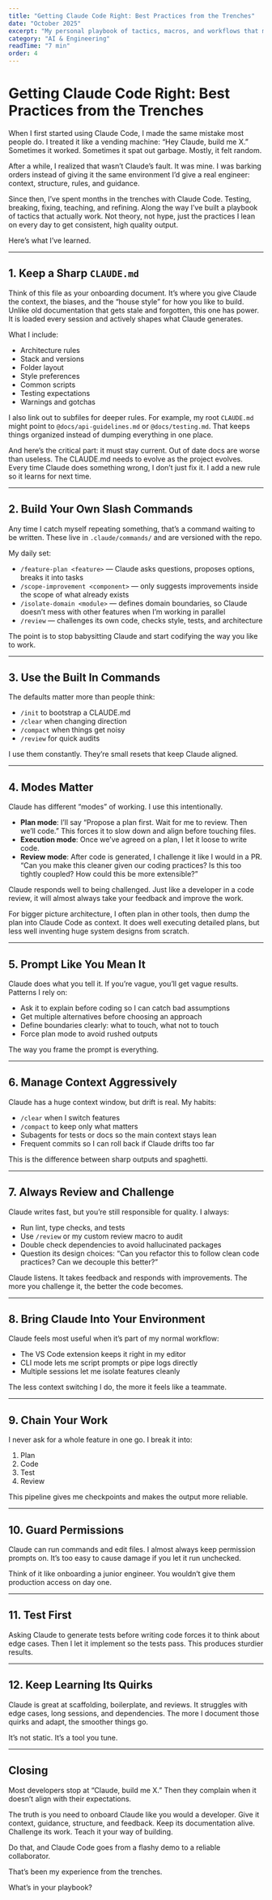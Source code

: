 ```yaml
---
title: "Getting Claude Code Right: Best Practices from the Trenches"
date: "October 2025"
excerpt: "My personal playbook of tactics, macros, and workflows that make Claude Code a reliable teammate instead of a frustrating black box."
category: "AI & Engineering"
readTime: "7 min"
order: 4
---
```


# Getting Claude Code Right: Best Practices from the Trenches  

When I first started using Claude Code, I made the same mistake most people do. I treated it like a vending machine: “Hey Claude, build me X.” Sometimes it worked. Sometimes it spat out garbage. Mostly, it felt random.  

After a while, I realized that wasn’t Claude’s fault. It was mine. I was barking orders instead of giving it the same environment I’d give a real engineer: context, structure, rules, and guidance.  

Since then, I’ve spent months in the trenches with Claude Code. Testing, breaking, fixing, teaching, and refining. Along the way I’ve built a playbook of tactics that actually work. Not theory, not hype, just the practices I lean on every day to get consistent, high quality output.  

Here’s what I’ve learned.  

---

## 1. Keep a Sharp `CLAUDE.md`  

Think of this file as your onboarding document. It’s where you give Claude the context, the biases, and the “house style” for how you like to build. Unlike old documentation that gets stale and forgotten, this one has power. It is loaded every session and actively shapes what Claude generates.  

What I include:  
- Architecture rules  
- Stack and versions  
- Folder layout  
- Style preferences  
- Common scripts  
- Testing expectations  
- Warnings and gotchas  

I also link out to subfiles for deeper rules. For example, my root `CLAUDE.md` might point to `@docs/api-guidelines.md` or `@docs/testing.md`. That keeps things organized instead of dumping everything in one place.  

And here’s the critical part: it must stay current. Out of date docs are worse than useless. The CLAUDE.md needs to evolve as the project evolves. Every time Claude does something wrong, I don’t just fix it. I add a new rule so it learns for next time.  

---

## 2. Build Your Own Slash Commands  

Any time I catch myself repeating something, that’s a command waiting to be written. These live in `.claude/commands/` and are versioned with the repo.  

My daily set:  
- `/feature-plan <feature>` — Claude asks questions, proposes options, breaks it into tasks  
- `/scope-improvement <component>` — only suggests improvements inside the scope of what already exists  
- `/isolate-domain <module>` — defines domain boundaries, so Claude doesn’t mess with other features when I’m working in parallel  
- `/review` — challenges its own code, checks style, tests, and architecture  

The point is to stop babysitting Claude and start codifying the way you like to work.  

---

## 3. Use the Built In Commands  

The defaults matter more than people think:  
- `/init` to bootstrap a CLAUDE.md  
- `/clear` when changing direction  
- `/compact` when things get noisy  
- `/review` for quick audits  

I use them constantly. They’re small resets that keep Claude aligned.  

---

## 4. Modes Matter  

Claude has different “modes” of working. I use this intentionally.  

- **Plan mode**: I’ll say “Propose a plan first. Wait for me to review. Then we’ll code.” This forces it to slow down and align before touching files.  
- **Execution mode**: Once we’ve agreed on a plan, I let it loose to write code.  
- **Review mode**: After code is generated, I challenge it like I would in a PR. “Can you make this cleaner given our coding practices? Is this too tightly coupled? How could this be more extensible?”  

Claude responds well to being challenged. Just like a developer in a code review, it will almost always take your feedback and improve the work.  

For bigger picture architecture, I often plan in other tools, then dump the plan into Claude Code as context. It does well executing detailed plans, but less well inventing huge system designs from scratch.  

---

## 5. Prompt Like You Mean It  

Claude does what you tell it. If you’re vague, you’ll get vague results. Patterns I rely on:  

- Ask it to explain before coding so I can catch bad assumptions  
- Get multiple alternatives before choosing an approach  
- Define boundaries clearly: what to touch, what not to touch  
- Force plan mode to avoid rushed outputs  

The way you frame the prompt is everything.  

---

## 6. Manage Context Aggressively  

Claude has a huge context window, but drift is real. My habits:  

- `/clear` when I switch features  
- `/compact` to keep only what matters  
- Subagents for tests or docs so the main context stays lean  
- Frequent commits so I can roll back if Claude drifts too far  

This is the difference between sharp outputs and spaghetti.  

---

## 7. Always Review and Challenge  

Claude writes fast, but you’re still responsible for quality. I always:  

- Run lint, type checks, and tests  
- Use `/review` or my custom review macro to audit  
- Double check dependencies to avoid hallucinated packages  
- Question its design choices: “Can you refactor this to follow clean code practices? Can we decouple this better?”  

Claude listens. It takes feedback and responds with improvements. The more you challenge it, the better the code becomes.  

---

## 8. Bring Claude Into Your Environment  

Claude feels most useful when it’s part of my normal workflow:  
- The VS Code extension keeps it right in my editor  
- CLI mode lets me script prompts or pipe logs directly  
- Multiple sessions let me isolate features cleanly  

The less context switching I do, the more it feels like a teammate.  

---

## 9. Chain Your Work  

I never ask for a whole feature in one go. I break it into:  
1. Plan  
2. Code  
3. Test  
4. Review  

This pipeline gives me checkpoints and makes the output more reliable.  

---

## 10. Guard Permissions  

Claude can run commands and edit files. I almost always keep permission prompts on. It’s too easy to cause damage if you let it run unchecked.  

Think of it like onboarding a junior engineer. You wouldn’t give them production access on day one.  

---

## 11. Test First  

Asking Claude to generate tests before writing code forces it to think about edge cases. Then I let it implement so the tests pass. This produces sturdier results.  

---

## 12. Keep Learning Its Quirks  

Claude is great at scaffolding, boilerplate, and reviews. It struggles with edge cases, long sessions, and dependencies. The more I document those quirks and adapt, the smoother things go.  

It’s not static. It’s a tool you tune.  

---

## Closing  

Most developers stop at “Claude, build me X.” Then they complain when it doesn’t align with their expectations.  

The truth is you need to onboard Claude like you would a developer. Give it context, guidance, structure, and feedback. Keep its documentation alive. Challenge its work. Teach it your way of building.  

Do that, and Claude Code goes from a flashy demo to a reliable collaborator.  

That’s been my experience from the trenches.  

What’s in your playbook?  
